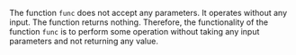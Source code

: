 The function `func` does not accept any parameters. It operates without any input. The function returns nothing. Therefore, the functionality of the function `func` is to perform some operation without taking any input parameters and not returning any value.